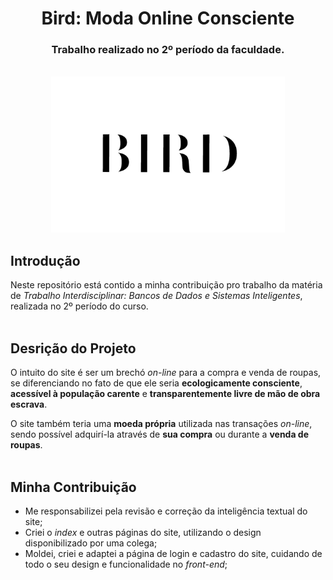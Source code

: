 <div align="center">
 
# Bird: Moda Online Consciente
### Trabalho realizado no 2º período da faculdade.
<br>
 <img src="https://github.com/VianaSamuel/Learning-WebDev/blob/main/Projetos/Faculdade/bird/img/logo.png" height="250"/>
 
</div>

## Introdução
Neste repositório está contido a minha contribuição pro trabalho da matéria de _Trabalho Interdisciplinar: Bancos de Dados e Sistemas Inteligentes_, realizada no 2º período do curso.
<br>
<br>

## Desrição do Projeto
O intuito do site é ser um brechó _on-line_ para a compra e venda de roupas, se diferenciando no fato de que ele seria **ecologicamente consciente**, **acessível à população carente** e **transparentemente livre de mão de obra escrava**.

O site também teria uma **moeda própria** utilizada nas transações _on-line_, sendo possível adquirí-la através de **sua compra** ou durante a **venda de roupas**.
<br>
<br>

## Minha Contribuição
* Me responsabilizei pela revisão e correção da inteligência textual do site;
* Criei o _index_ e outras páginas do site, utilizando o design disponibilizado por uma colega;
* Moldei, criei e adaptei a página de login e cadastro do site, cuidando de todo o seu design e funcionalidade no _front-end_;
<br>